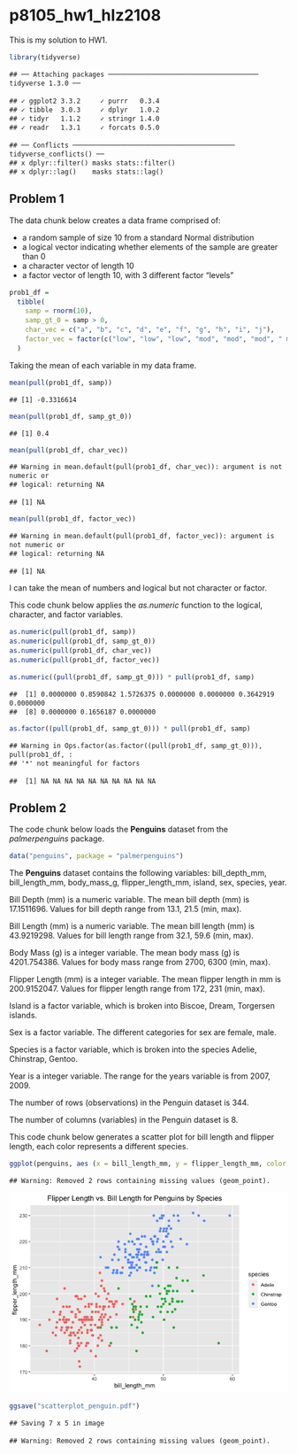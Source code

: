 p8105\_hw1\_hlz2108
================

This is my solution to HW1.

``` r
library(tidyverse)
```

    ## ── Attaching packages ────────────────────────────────────── tidyverse 1.3.0 ──

    ## ✓ ggplot2 3.3.2     ✓ purrr   0.3.4
    ## ✓ tibble  3.0.3     ✓ dplyr   1.0.2
    ## ✓ tidyr   1.1.2     ✓ stringr 1.4.0
    ## ✓ readr   1.3.1     ✓ forcats 0.5.0

    ## ── Conflicts ───────────────────────────────────────── tidyverse_conflicts() ──
    ## x dplyr::filter() masks stats::filter()
    ## x dplyr::lag()    masks stats::lag()

## Problem 1

The data chunk below creates a data frame comprised of:

  - a random sample of size 10 from a standard Normal distribution
  - a logical vector indicating whether elements of the sample are
    greater than 0
  - a character vector of length 10
  - a factor vector of length 10, with 3 different factor “levels”

<!-- end list -->

``` r
prob1_df =
  tibble(
    samp = rnorm(10),
    samp_gt_0 = samp > 0,
    char_vec = c("a", "b", "c", "d", "e", "f", "g", "h", "i", "j"),
    factor_vec = factor(c("low", "low", "low", "mod", "mod", "mod", " mod", "high", "high", "high"))
  )
```

Taking the mean of each variable in my data frame.

``` r
mean(pull(prob1_df, samp))
```

    ## [1] -0.3316614

``` r
mean(pull(prob1_df, samp_gt_0))
```

    ## [1] 0.4

``` r
mean(pull(prob1_df, char_vec))
```

    ## Warning in mean.default(pull(prob1_df, char_vec)): argument is not numeric or
    ## logical: returning NA

    ## [1] NA

``` r
mean(pull(prob1_df, factor_vec))
```

    ## Warning in mean.default(pull(prob1_df, factor_vec)): argument is not numeric or
    ## logical: returning NA

    ## [1] NA

I can take the mean of numbers and logical but not character or factor.

This code chunk below applies the *as.numeric* function to the logical,
character, and factor variables.

``` r
as.numeric(pull(prob1_df, samp))
as.numeric(pull(prob1_df, samp_gt_0))
as.numeric(pull(prob1_df, char_vec))
as.numeric(pull(prob1_df, factor_vec))
```

``` r
as.numeric((pull(prob1_df, samp_gt_0))) * pull(prob1_df, samp)
```

    ##  [1] 0.0000000 0.8590842 1.5726375 0.0000000 0.0000000 0.3642919 0.0000000
    ##  [8] 0.0000000 0.1656187 0.0000000

``` r
as.factor((pull(prob1_df, samp_gt_0))) * pull(prob1_df, samp)
```

    ## Warning in Ops.factor(as.factor((pull(prob1_df, samp_gt_0))), pull(prob1_df, :
    ## '*' not meaningful for factors

    ##  [1] NA NA NA NA NA NA NA NA NA NA

## Problem 2

The code chunk below loads the **Penguins** dataset from the
*palmerpenguins* package.

``` r
data("penguins", package = "palmerpenguins")
```

The **Penguins** dataset contains the following variables:
bill\_depth\_mm, bill\_length\_mm, body\_mass\_g, flipper\_length\_mm,
island, sex, species, year.

Bill Depth (mm) is a numeric variable. The mean bill depth (mm) is
17.1511696. Values for bill depth range from 13.1, 21.5 (min, max).

Bill Length (mm) is a numeric variable. The mean bill length (mm) is
43.9219298. Values for bill length range from 32.1, 59.6 (min, max).

Body Mass (g) is a integer variable. The mean body mass (g) is
4201.754386. Values for body mass range from 2700, 6300 (min, max).

Flipper Length (mm) is a integer variable. The mean flipper length in mm
is 200.9152047. Values for flipper length range from 172, 231 (min,
max).

Island is a factor variable, which is broken into Biscoe, Dream,
Torgersen islands.

Sex is a factor variable. The different categories for sex are female,
male.

Species is a factor variable, which is broken into the species Adelie,
Chinstrap, Gentoo.

Year is a integer variable. The range for the years variable is from
2007, 2009.

The number of rows (observations) in the Penguin dataset is 344.

The number of columns (variables) in the Penguin dataset is 8.

This code chunk below generates a scatter plot for bill length and
flipper length, each color represents a different species.

``` r
ggplot(penguins, aes (x = bill_length_mm, y = flipper_length_mm, color = species)) + geom_point() + ggtitle("Flipper Length vs. Bill Length for Penguins by Species") + theme(plot.title = element_text(hjust = 0.5))
```

    ## Warning: Removed 2 rows containing missing values (geom_point).

![](p8105_hw1_hlz2108_files/figure-gfm/scatterplot_penguin-1.png)<!-- -->

``` r
ggsave("scatterplot_penguin.pdf")
```

    ## Saving 7 x 5 in image

    ## Warning: Removed 2 rows containing missing values (geom_point).
